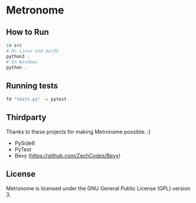# Metronome

## How to Run

<!-- TODO: Write proper instructions -->

```bash
cd src
# On Linux and macOS
python3 .
# On Windows
python .
```

## Running tests

```bash
fd "tests.py" -x pytest
```

## Thirdparty

Thanks to these projects for making Metronome possible. :)

- PySide6
- PyTest
- Bevy (https://github.com/ZechCodes/Bevy)

## License

Metronome is licensed under the GNU General Public License (GPL) version 3.
